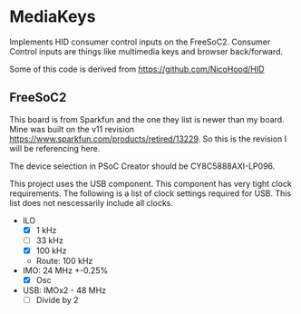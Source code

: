 # MediaKeys

Implements HID consumer control inputs on the FreeSoC2. Consumer Control inputs are things like multimedia keys and browser back/forward.

Some of this code is derived from https://github.com/NicoHood/HID

## FreeSoC2

This board is from Sparkfun and the one they list is newer than my board. Mine was built on the v11 revision https://www.sparkfun.com/products/retired/13229. So this is the revision I will be referencing here.

The device selection in PSoC Creator should be CY8C5888AXI-LP096.

This project uses the USB component. This component has very tight clock requirements. The following is a list of clock settings required for USB. This list does not nescessarily include all clocks.

- ILO
  - [x] 1 kHz
  - [ ] 33 kHz
  - [x] 100 kHz
  - Route: 100 kHz
- IMO: 24 MHz +-0.25%
  - [x] Osc
- USB: IMOx2 - 48 MHz
  - [ ] Divide by 2
